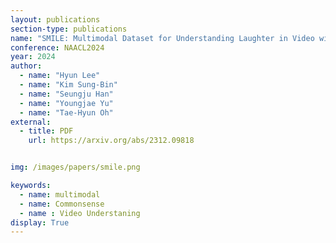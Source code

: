 ```yaml
---
layout: publications
section-type: publications
name: "SMILE: Multimodal Dataset for Understanding Laughter in Video with Language Models"
conference: NAACL2024
year: 2024
author:
  - name: "Hyun Lee"
  - name: "Kim Sung-Bin"
  - name: "Seungju Han"
  - name: "Youngjae Yu"
  - name: "Tae-Hyun Oh"
external:
  - title: PDF
    url: https://arxiv.org/abs/2312.09818


img: /images/papers/smile.png

keywords:
  - name: multimodal
  - name: Commonsense
  - name : Video Understaning
display: True
---
```

